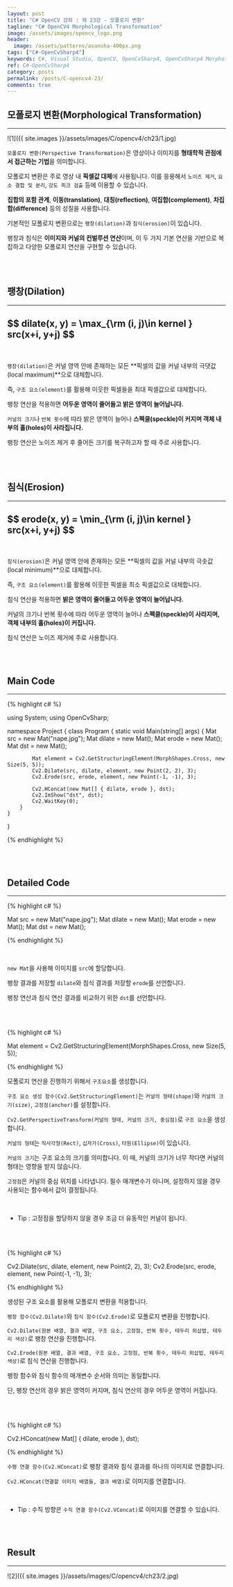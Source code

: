 ```yaml
---
layout: post
title: "C# OpenCV 강좌 : 제 23강 - 모폴로지 변환"
tagline: "C# OpenCV4 Morphological Transformation"
image: /assets/images/opencv_logo.png
header:
  image: /assets/patterns/asanoha-400px.png
tags: ["C#-OpenCvSharp4"]
keywords: C#, Visual Studio, OpenCV, OpenCvSharp4, OpenCvSharp4 Morphological Transformation, OpenCvSharp4 Dilate, OpenCvSharp4 Erode, OpenCvSharp4 HConcat, OpenCvSharp4 VConcat
ref: C#-OpenCvSharp4
category: posts
permalink: /posts/C-opencv4-23/
comments: true
---
```


## 모폴로지 변환(Morphological Transformation) ##
----------

![1]({{ site.images }}/assets/images/C/opencv4/ch23/1.jpg)

`모폴로지 변환(Perspective Transformation)`은 영상이나 이미지를 **형태학적 관점에서 접근하는 기법**을 의미합니다.

모폴로지 변환은 주로 영상 내 **픽셀값 대체**에 사용됩니다. 이를 응용해서 `노이즈 제거`, `요소 결합 및 분리`, `강도 피크 검출` 등에 이용할 수 있습니다. 

**집합의 포함 관계**, **이동(translation)**, **대칭(reflection)**, **여집합(complement)**, **차집합(difference)** 등의 성질을 사용합니다.

기본적인 모폴로지 변환으로는 `팽창(dilation)`과 `침식(erosion)`이 있습니다.

팽창과 침식은 **이미지와 커널의 컨벌루션 연산**이며, 이 두 가지 기본 연산을 기반으로 복잡하고 다양한 모폴로지 연산을 구현할 수 있습니다. 

<br>
<br>

## 팽창(Dilation) ##
----------

<h2> $$ dilate(x, y) = \max_{\rm (i, j)\in kernel } src(x+i, y+j) $$ </h2>

<br>

`팽창(dilation)`은 커널 영역 안에 존재하는 모든 **픽셀의 값을 커널 내부의 극댓값(local maximum)**으로 대체합니다.

즉, `구조 요소(element)`를 활용해 이웃한 픽셀들을 최대 픽셀값으로 대체합니다.

팽창 연산을 적용하면 **어두운 영역이 줄어들고 밝은 영역이 늘어납니다.**

`커널의 크기`나 `반복 횟수`에 따라 밝은 영역이 늘어나 **스펙클(speckle)이 커지며 객체 내부의 홀(holes)이 사라집니다.**

팽창 연산은 노이즈 제거 후 줄어든 크기를 복구하고자 할 때 주로 사용합니다.

<br>
<br>

## 침식(Erosion) ##
----------

<h2> $$ erode(x, y) = \min_{\rm (i, j)\in kernel } src(x+i, y+j) $$ </h2>

<br>

`침식(erosion)`은 커널 영역 안에 존재하는 모든 **픽셀의 값을 커널 내부의 극솟값(local minimum)**으로 대체합니다.

즉, `구조 요소(element)`를 활용해 이웃한 픽셀을 최소 픽셀값으로 대체합니다.

침식 연산을 적용하면 **밝은 영역이 줄어들고 어두운 영역이 늘어납니다.**

커널의 크기나 반복 횟수에 따라 어두운 영역이 늘어나 **스펙클(speckle)이 사라지며, 객체 내부의 홀(holes)이 커집니다.**

침식 연산은 노이즈 제거에 주로 사용합니다.

<br>
<br>

## Main Code ##
----------

{% highlight c# %}

using System; 
using OpenCvSharp;

namespace Project
{
    class Program
    {
        static void Main(string[] args)
        {
            Mat src = new Mat("nape.jpg");
            Mat dilate = new Mat();
            Mat erode = new Mat();
            Mat dst = new Mat();

            Mat element = Cv2.GetStructuringElement(MorphShapes.Cross, new Size(5, 5));
            Cv2.Dilate(src, dilate, element, new Point(2, 2), 3);
            Cv2.Erode(src, erode, element, new Point(-1, -1), 3);

            Cv2.HConcat(new Mat[] { dilate, erode }, dst);
            Cv2.ImShow("dst", dst);
            Cv2.WaitKey(0);
        }   
    }
}

{% endhighlight %}

<br>
<br>

## Detailed Code ##
----------

{% highlight c# %}

Mat src = new Mat("nape.jpg");
Mat dilate = new Mat();
Mat erode = new Mat();
Mat dst = new Mat();

{% endhighlight %}

<br>

`new Mat`을 사용해 이미지를 `src`에 할당합니다.

팽창 결과를 저장할 `dilate`와 침식 결과를 저장할 `erode`를 선언합니다.

팽창 연산과 침식 연산 결과를 비교하기 위한 `dst`를 선언합니다.

<br>
<br>

{% highlight c# %}

Mat element = Cv2.GetStructuringElement(MorphShapes.Cross, new Size(5, 5));

{% endhighlight %}

모폴로지 연산을 진행하기 위해서 `구조요소`를 생성합니다.

`구조 요소 생성 함수(Cv2.GetStructuringElement)`는 `커널의 형태(shape)`와 `커널의 크기(size)`, `고정점(anchor)`를 설정합니다.

`Cv2.GetPerspectiveTransform(커널의 형태, 커널의 크기, 중심점)`로 `구조 요소`을 생성합니다.

`커널의 형태`는 `직사각형(Rect)`, `십자가(Cross)`, `타원(Ellipse)`이 있습니다.

`커널의 크기`는 구조 요소의 크기를 의미합니다. 이 때, 커널의 크기가 너무 작다면 커널의 형태는 영향을 받지 않습니다.

`고정점`은 커널의 중심 위치를 나타냅니다. 필수 매개변수가 아니며, 설정하지 않을 경우 사용되는 함수에서 값이 결정됩니다.

<br>

* Tip : 고정점을 할당하지 않을 경우 조금 더 유동적인 커널이 됩니다.

<br>
<br>

{% highlight c# %}

Cv2.Dilate(src, dilate, element, new Point(2, 2), 3);
Cv2.Erode(src, erode, element, new Point(-1, -1), 3);

{% endhighlight %}

생성된 구조 요소를 활용해 모폴로지 변환을 적용합니다.

`팽창 함수(Cv2.Dilate)`와 `침식 함수(Cv2.Erode)`로 모폴로지 변환을 진행합니다.

`Cv2.Dilate(원본 배열, 결과 배열, 구조 요소, 고정점, 반복 횟수, 테두리 외삽법, 테두리 색상)`로 팽창 연산을 진행합니다.

`Cv2.Erode(원본 배열, 결과 배열, 구조 요소, 고정점, 반복 횟수, 테두리 외삽법, 테두리 색상)`로 침식 연산을 진행합니다.

팽창 함수와 침식 함수의 매개변수 순서와 의미는 동일합니다.

단, 팽창 연산의 경우 밝은 영역이 커지며, 침식 연산의 경우 어두운 영역이 커집니다.

<br>
<br>

{% highlight c# %}

Cv2.HConcat(new Mat[] { dilate, erode }, dst);

{% endhighlight %}

`수평 연결 함수(Cv2.HConcat)`로 팽창 결과와 침식 결과를 하나의 이미지로 연결합니다.

`Cv2.HConcat(연결할 이미지 배열들, 결과 배열)`로 이미지를 연결합니다.

<br>

* Tip : 수직 방향은 `수직 연결 함수(Cv2.VConcat)`로 이미지를 연결할 수 있습니다.

<br>
<br>

## Result ##
----------

![2]({{ site.images }}/assets/images/C/opencv4/ch23/2.jpg)
